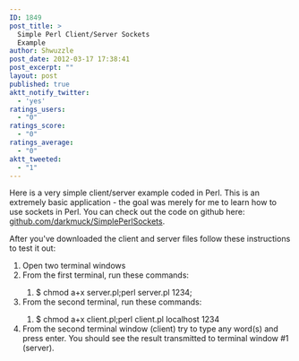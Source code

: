 ```yaml
---
ID: 1849
post_title: >
  Simple Perl Client/Server Sockets
  Example
author: Shwuzzle
post_date: 2012-03-17 17:38:41
post_excerpt: ""
layout: post
published: true
aktt_notify_twitter:
  - 'yes'
ratings_users:
  - "0"
ratings_score:
  - "0"
ratings_average:
  - "0"
aktt_tweeted:
  - "1"
---
```

Here is a very simple client/server example coded in Perl. This is an extremely basic application - the goal was merely for me to learn how to use sockets in Perl. You can check out the code on github here: <a href="https://github.com/darkmuck/SimplePerlSockets">github.com/darkmuck/SimplePerlSockets</a>.

After you've downloaded the client and server files follow these instructions to test it out:
<ol>
	<li>Open two terminal windows</li>
	<li>From the first terminal, run these commands:</li>
<ol>
	<li>$ chmod a+x server.pl;perl server.pl 1234;</li>
</ol>
	<li>From the second terminal, run these commands:</li>
<ol>
	<li>$ chmod a+x client.pl;perl client.pl localhost 1234</li>
</ol>
	<li>From the second terminal window (client) try to type any word(s) and press enter. You should see the result transmitted to terminal window #1 (server).</li>
</ol>

